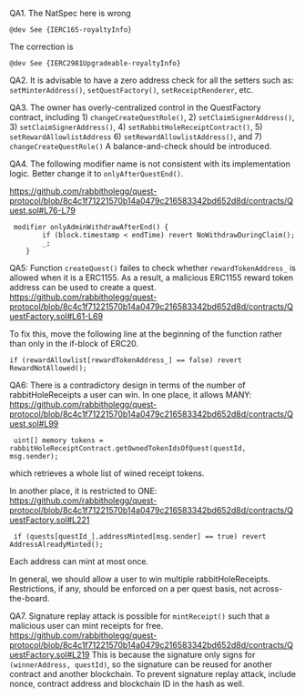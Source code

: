 QA1. The NatSpec here is wrong
```
@dev See {IERC165-royaltyInfo}
```
The correction is
```
@dev See {IERC2981Upgradeable-royaltyInfo}

```

QA2. It is advisable to have a zero address check for all the setters such as: ``setMinterAddress()``, ``setQuestFactory()``, ``setReceiptRenderer``, etc. 

QA3. The owner has overly-centralized control in the QuestFactory contract, including 1) ``changeCreateQuestRole()``, 2) ``setClaimSignerAddress()``, 3) ``setClaimSignerAddress()``, 4) ``setRabbitHoleReceiptContract()``, 5) ``setRewardAllowlistAddress`` 6) ``setRewardAllowlistAddress()``, and 7)  ``changeCreateQuestRole()``
A balance-and-check should be introduced. 

QA4. 
The following modifier name is not consistent with its implementation logic. Better change it to ``onlyAfterQuestEnd()``.  

https://github.com/rabbitholegg/quest-protocol/blob/8c4c1f71221570b14a0479c216583342bd652d8d/contracts/Quest.sol#L76-L79

```
 modifier onlyAdminWithdrawAfterEnd() {
        if (block.timestamp < endTime) revert NoWithdrawDuringClaim();
        _;
    }
```

QA5: Function ``createQuest()`` failes to check whether ``rewardTokenAddress_`` is allowed when it is a ERC1155. As a result, a malicious ERC1155 reward token address can be used to create a quest. 
https://github.com/rabbitholegg/quest-protocol/blob/8c4c1f71221570b14a0479c216583342bd652d8d/contracts/QuestFactory.sol#L61-L69

To fix this, move the following line at the beginning of the function rather than only in the if-block of ERC20.
```
if (rewardAllowlist[rewardTokenAddress_] == false) revert RewardNotAllowed();
```

QA6: There is a contradictory design  in terms of the number of rabbitHoleReceipts a user can win. 
In one place, it allows MANY: https://github.com/rabbitholegg/quest-protocol/blob/8c4c1f71221570b14a0479c216583342bd652d8d/contracts/Quest.sol#L99
```
 uint[] memory tokens = rabbitHoleReceiptContract.getOwnedTokenIdsOfQuest(questId, msg.sender);
```
which retrieves a whole list of wined receipt tokens. 

In another place, it is restricted to ONE:
https://github.com/rabbitholegg/quest-protocol/blob/8c4c1f71221570b14a0479c216583342bd652d8d/contracts/QuestFactory.sol#L221
```
 if (quests[questId_].addressMinted[msg.sender] == true) revert AddressAlreadyMinted();
```
Each address can mint at most once. 

In general, we should allow a user to win multiple rabbitHoleReceipts. Restrictions, if any, should be enforced on a per quest basis, not across-the-board. 

QA7. Signature replay attack is possible for ``mintReceipt()`` such that a malicious user can mint receipts for free. 
https://github.com/rabbitholegg/quest-protocol/blob/8c4c1f71221570b14a0479c216583342bd652d8d/contracts/QuestFactory.sol#L219
This is because the signature only signs for ``(winnerAddress, questId)``, so the signature can be reused for another contract and another blockchain. To prevent signature replay attack, include nonce, contract address and blockchain ID in the hash as well. 


